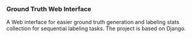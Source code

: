 ### Ground Truth Web Interface

A Web interface for easier ground truth generation and labeling stats collection for sequential labeling tasks. The project is based on Django.